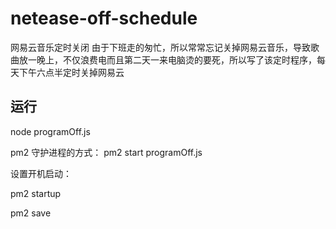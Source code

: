 # netease-off-schedule
网易云音乐定时关闭
由于下班走的匆忙，所以常常忘记关掉网易云音乐，导致歌曲放一晚上，不仅浪费电而且第二天一来电脑烫的要死，所以写了该定时程序，每天下午六点半定时关掉网易云

## 运行 
node programOff.js

pm2 守护进程的方式：
pm2 start programOff.js

设置开机启动：

pm2 startup

pm2 save
